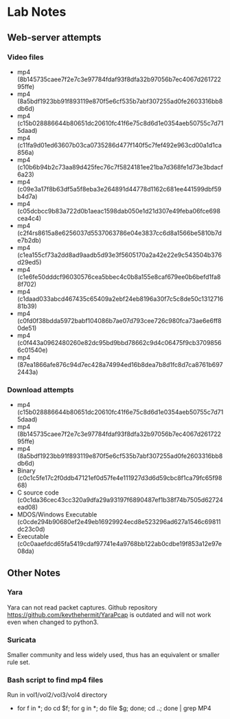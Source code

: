 # Lab Notes

## Web-server attempts

### Video files
- mp4 (8b145735caee7f2e7c3e97784fdaf93f8dfa32b97056b7ec4067d26172295ffe)
- mp4 (8a5bdf1923bb91f893119e870f5e6cf535b7abf307255ad0fe2603316bb8db6d)
- mp4 (c15b028886644b80651dc20610fc41f6e75c8d6d1e0354aeb50755c7d715daad)
- mp4 (c11fa9d01ed63607b03ca0735286d477f140f5c7fef492e963cd00a1d1ca856a)
- mp4 (c10b6b94b2c73aa89d425fec76c7f5824181ee21ba7d368fe1d73e3bdacf6a23)
- mp4 (c09e3a17f8b63df5a5f8eba3e264891d44778d1162c681ee441599dbf59b4d7a)
- mp4 (c05dcbcc9b83a722d0b1aeac1598dab050e1d21d307e49feba06fce698cea4c4)
- mp4 (c2f4rs8615a8e6256037d5537063786e04e3837cc6d8a1566be5810b7de7b2db)
- mp4 (c1ea155cf73a2dd8ad9aadb5d93e3f5605170a2a42e22e9c543504b376d29ed5)
- mp4 (c1e6fe50dddcf96030576cea5bbec4c0b8a155e8caf679ee0b6befd1fa88f702)
- mp4 (c1daad033abcd467435c65409a2ebf24eb8196a30f7c5c8de50c131271681b39)
- mp4 (c0fd0f38bdda5972babf104086b7ae07d793cee726c980fca73ae6e6ff80de51)
- mp4 (c0f443a0962480260e82dc95bd9bbd78662c9d4c06475f9cb37098566c01540e)
- mp4 (87ea1866afe876c94d7ec428a74994ed16b8dea7b8d1fc8d7ca8761b6972443a)
### Download attempts
- mp4 (c15b028886644b80651dc20610fc41f6e75c8d6d1e0354aeb50755c7d715daad)
- mp4 (8b145735caee7f2e7c3e97784fdaf93f8dfa32b97056b7ec4067d26172295ffe)
- mp4 (8a5bdf1923bb91f893119e870f5e6cf535b7abf307255ad0fe2603316bb8db6d)
- Binary (c0c1c5fe17c2f0ddb47121ef0d57fe4e111927d3d6d59cbc8f1ca79fc65f9868)
- C source code (c0c1da36cec43cc320a9dfa29a93197f6890487ef1b38f74b7505d62724ead08)
- MDOS/Windows Executable (c0cde294b90680ef2e49eb16929924ecd8e523296ad627a1546c69811dc23c0d)
- Executable (c0c0aaefdcd65fa5419cdaf97741e4a9768bb122ab0cdbe19f853a12e97e08da)

## Other Notes

### Yara
Yara can not read packet captures. Github repository https://github.com/kevthehermit/YaraPcap is outdated and will not work even when changed to python3.

### Suricata
Smaller community and less widely used, thus has an equivalent or smaller rule set. 

### Bash script to find mp4 files
Run in vol1/vol2/vol3/vol4 directory
- for f in *; do cd $f; for g in *; do file $g; done; cd ..; done | grep MP4

